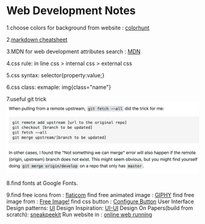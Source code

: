 # **Web Development Notes**
1.choose colors for background from website : [colorhunt](https://colorhunt.co)

2.[markdown cheatsheet](https://www.markdownguide.org/cheat-sheet/)

3.MDN for web development attributes search : [MDN](https://developer.mozilla.org/en-US/)

4.css rule: in line css > internal css > external css

5.css syntax: selector{property:value;}

6.css class: exmaple: img{class="name"}

7.useful git trick![some useful git trick](git_trick.png)

8.find fonts at Google Fonts.

9.find free icons from : [flaticom](https://flaticons.net/free-icons)
  find free animated image : [GIPHY](https://giphy.com/)
  find free image from : [Free Image!](https://pixabay.com/)
  find css button : [Configure Button](https://css3buttongenerator.com/)
  User Interface Design patterns: [UI](https://ui-patterns.com/)
  Design Inspiration: [UI-UI](https://dribbble.com/tags/ui)
  Design On Papers(build from scratch): [sneakpeekit](https://sneakpeekit.com/)
  Run website in : [online web running](https://www.codeply.com/)
